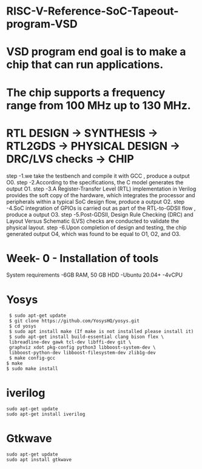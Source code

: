 # RISC-V-Reference-SoC-Tapeout-program-VSD

 # VSD program end goal is to make a chip that can run applications.
 # The chip supports a frequency range from 100 MHz up to 130 MHz.
 # RTL DESIGN ->  SYNTHESIS  -> RTL2GDS -> PHYSICAL DESIGN -> DRC/LVS checks -> CHIP 

 step -1.we take the testbench and compile it with GCC , produce a output O0.
 step -2.According to the specifications, the C model generates the output O1.
 step -3.A Register-Transfer Level (RTL) implementation in Verilog provides the soft copy of the hardware, which                  integrates the processor and peripherals within a typical SoC design flow, produce a output O2.
 step -4.SoC integration of GPIOs is carried out as part of the RTL-to-GDSII flow , produce a output O3.
 step -5.Post-GDSII, Design Rule Checking (DRC) and Layout Versus Schematic (LVS) checks are conducted to validate the            physical layout.
 step -6.Upon completion of design and testing, the chip generated output O4, which was found to be equal 
         to O1, O2, and O3.
    


 # Week- 0 - Installation of tools 

  System requirements
     -6GB RAM, 50 GB HDD
     -Ubuntu 20.04+
     -4vCPU
     

  # Yosys 
     $ sudo apt-get update
     $ git clone https://github.com/YosysHQ/yosys.git
     $ cd yosys
     $ sudo apt install make (If make is not installed please install it)
     $ sudo apt-get install build-essential clang bison flex \
     libreadline-dev gawk tcl-dev libffi-dev git \
     graphviz xdot pkg-config python3 libboost-system-dev \
     libboost-python-dev libboost-filesystem-dev zlib1g-dev
     $ make config-gcc
    $ make
    $ sudo make install
   

  # iverilog
    sudo apt-get update
    sudo apt-get install iverilog

  # Gtkwave 
    sudo apt-get update
    sudo apt install gtkwave
 
 
